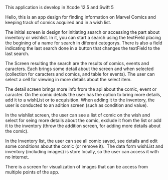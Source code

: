 
This application is develop in Xcode 12.5 and Swift 5

Hello, this is an app design for finding information on Marvel Comics and keeping track of comics acquired and in a wish list.

The initial screen is design for initiating search or accessing the part about inventory or wishlist. In it, you can start a search using the textField placing the begining of a name for search in diferent categorys. There is also a field indicating the last search done in a button that changes the textField to the last search.

The Screen resulting the search are the results of comics, events and caracters. Each brings some detail about the screen and when selected (collection for caracters and comics, and table for events). The user can select a cell for viewing in more details about the select item.

The detail screen brings more info from the api about the comic, event or caracter. 
On the comic details the user has the option to bring more details, add it to a wishList or to acquisition. When adding it to the inventory, the user is conducted to an adition screen (such as condition and value).

In the wishlist screen, the user can see a list of comic on the wish and select for seing more details about the comic, exclude it from the list or add it to the inventory (throw the addition screen, for adding more details about the comic).

In the Inventory list, the user can see all comic saved, see details and edit some conditions about the comic (or remove it).
 The data form wishList and inventory (including images) is store locally, so the user can access it with no internet.

There is a screen for visualization of images that can be access from multiple points of the app.
